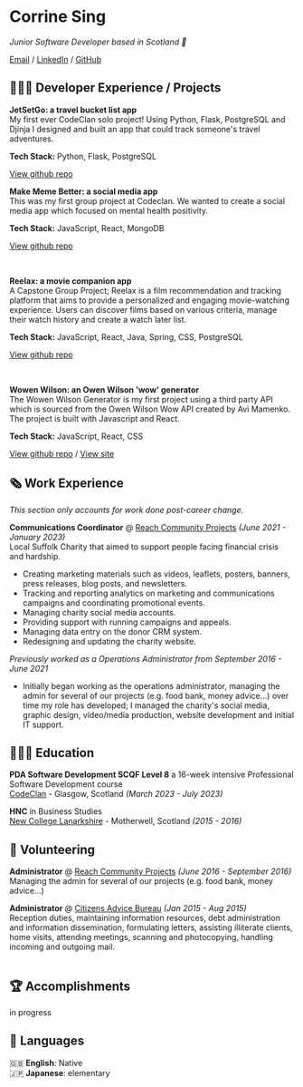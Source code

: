 # Corrine Sing

_Junior Software Developer based in Scotland 🏴󠁧󠁢󠁳󠁣󠁴󠁿_ <br>

[Email](mailto:corrine.sing@gmail.com) / [LinkedIn](https://www.linkedin.com/in/corrine-sing-a27735b2/) / [GitHub](https://github.com/corrine2212/)

## 👩🏼‍💻 Developer Experience / Projects

**JetSetGo: a travel bucket list app**  
My first ever CodeClan solo project! Using Python, Flask, PostgreSQL and Djinja I designed and built an app that could track someone's travel adventures.

**Tech Stack:** Python, Flask, PostgreSQL  

[View github repo](https://github.com/Corrine2212/project_01_travel_bucket_list)
<br>

**Make Meme Better: a social media app**  
This was my first group project at Codeclan. We wanted to create a social media app which focused on mental health positivity.   

**Tech Stack:** JavaScript, React, MongoDB  

[View github repo](https://github.com/ewangomolka/Group_Project_Make_Meme_Better)

<br>

**Reelax: a movie companion app**  
A Capstone Group Project; Reelax is a film recommendation and tracking platform that aims to provide a personalized and engaging movie-watching experience. Users can discover films based on various criteria, manage their watch history and create a watch later list.  

**Tech Stack:** JavaScript, React, Java, Spring, CSS, PostgreSQL  

[View github repo](https://github.com/Corrine2212/Capstone_Project_Reelax)
    
<br>

**Wowen Wilson: an Owen Wilson 'wow' generator**  
The Wowen Wilson Generator is my first project using a third party API which is sourced from the Owen Wilson Wow API created by Avi Mamenko. The project is built with Javascript and React.  

**Tech Stack:** JavaScript, React, CSS  

[View github repo](https://github.com/Corrine2212/Wowen_Wilson_Generator) /
[View site](https://corrine2212.github.io/Wowen_Wilson_Generator/)

## 🗞 Work Experience

_This section only accounts for work done post-career change._    

**Communications Coordinator** @ [Reach Community Projects](https://www.reachhaverhill.org.uk/) _(June 2021 - January 2023)_ <br>
Local Suffolk Charity that aimed to support people facing financial crisis and hardship.
  - Creating marketing materials such as videos, leaflets, posters, banners, press releases, blog posts, and newsletters. 
  - Tracking and reporting analytics on marketing and communications campaigns and coordinating promotional events.
  - Managing charity social media accounts.
  - Providing support with running campaigns and appeals.
  - Managing data entry on the donor CRM system.
  - Redesigning and updating the charity website.

_Previously worked as a Operations Administrator from September 2016 - June 2021_ <br>
  - Initially began working as the operations administrator, managing the admin for several of our projects (e.g. food bank, money advice...) over time my role has developed; I managed the charity's social media, graphic design, video/media production, website development and initial IT support.

## 👩🏼‍🎓 Education    

**PDA Software Development SCQF Level 8** a 16-week intensive Professional Software Development course<br>
[CodeClan](https://www.codeclan.co.uk) - Glasgow, Scotland _(March 2023 - July 2023)_ <br>

**HNC** in Business Studies<br>
[New College Lanarkshire](https://www.nclanarkshire.ac.uk/) - Motherwell, Scotland _(2015 - 2016)_


## 📌 Volunteering    

**Administrator** @ [Reach Community Projects](https://www.writethedocs.org/conf/) _(June 2016 - September 2016)_<br>
Managing the admin for several of our projects (e.g. food bank, money advice...)

**Administrator** @ [Citizens Advice Bureau](https://www.citizensadvice.org.uk/scotland/) _(Jan 2015 - Aug 2015)_ <br>
Reception duties, maintaining information resources, debt administration and information dissemination, formulating letters, assisting illiterate clients, home visits, attending meetings, scanning and photocopying, handling incoming and outgoing mail.
  <br><br>

## 🏆 Accomplishments    

in progress

## 💬 Languages

🇬🇧 **English**: Native <br>
🇯🇵 **Japanese**: elementary
<br><br>
